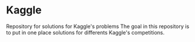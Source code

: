 # Kaggle
Repository for solutions for Kaggle's problems
The goal in this repository is to put in one place solutions for differents Kaggle's competitions.
